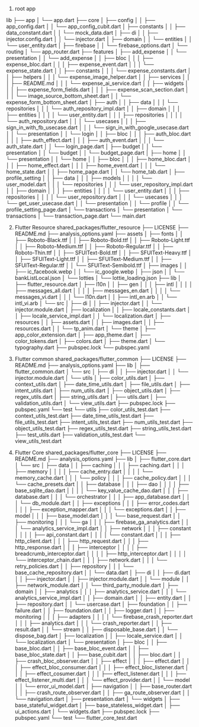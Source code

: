 1. root app

lib
├── app
│   └── app.dart
├── core
│   ├── config
│   │   ├── app_config.dart
│   │   └── app_config_cubit.dart
│   ├── constants
│   │   ├── data_constant.dart
│   │   └── mock_data.dart
│   ├── di
│   │   ├── injector.config.dart
│   │   └── injector.dart
│   ├── domain
│   │   └── entities
│   │       └── user_entity.dart
│   ├── firebase
│   │   └── firebase_options.dart
│   └── routing
│       └── app_router.dart
├── features
│   ├── add_expense
│   │   └── presentation
│   │       └── add_expense
│   │           ├── bloc
│   │           │   ├── expense_bloc.dart
│   │           │   ├── expense_event.dart
│   │           │   └── expense_state.dart
│   │           ├── constants
│   │           │   └── expense_constants.dart
│   │           ├── helpers
│   │           │   └── expense_image_helper.dart
│   │           ├── services
│   │           │   ├── README.md
│   │           │   └── expense_ai_service.dart
│   │           ├── widgets
│   │           │   ├── expense_form_fields.dart
│   │           │   ├── expense_scan_section.dart
│   │           │   └── image_source_bottom_sheet.dart
│   │           └── expense_form_bottom_sheet.dart
│   ├── auth
│   │   ├── data
│   │   │   └── repositories
│   │   │       └── auth_repository_impl.dart
│   │   ├── domain
│   │   │   ├── entities
│   │   │   │   └── user_entity.dart
│   │   │   ├── repositories
│   │   │   │   └── auth_repository.dart
│   │   │   └── usecases
│   │   │       ├── sign_in_with_fb_usecase.dart
│   │   │       └── sign_in_with_google_usecase.dart
│   │   └── presentation
│   │       └── login
│   │           ├── bloc
│   │           │   ├── auth_bloc.dart
│   │           │   ├── auth_effect.dart
│   │           │   ├── auth_event.dart
│   │           │   └── auth_state.dart
│   │           └── login_page.dart
│   ├── budget
│   │   └── presentation
│   │       └── budget
│   │           └── budget_page.dart
│   ├── home
│   │   └── presentation
│   │       └── home
│   │           ├── bloc
│   │           │   ├── home_bloc.dart
│   │           │   ├── home_effect.dart
│   │           │   ├── home_event.dart
│   │           │   └── home_state.dart
│   │           ├── home_page.dart
│   │           └── home_tab.dart
│   ├── profile_setting
│   │   ├── data
│   │   │   ├── models
│   │   │   │   └── user_model.dart
│   │   │   └── repositories
│   │   │       └── user_repository_impl.dart
│   │   ├── domain
│   │   │   ├── entities
│   │   │   │   └── user_entity.dart
│   │   │   ├── repositories
│   │   │   │   └── user_repository.dart
│   │   │   └── usecases
│   │   │       └── get_user_usecase.dart
│   │   └── presentation
│   │       └── profile
│   │           └── profile_setting_page.dart
│   └── transactions
│       └── presentation
│           └── transactions
│               └── transaction_page.dart
└── main.dart


2. Flutter Resource
shared_packages/flutter_resource
├── LICENSE
├── README.md
├── analysis_options.yaml
├── assets
│   ├── fonts
│   │   ├── Roboto-Black.ttf
│   │   ├── Roboto-Bold.ttf
│   │   ├── Roboto-Light.ttf
│   │   ├── Roboto-Medium.ttf
│   │   ├── Roboto-Regular.ttf
│   │   ├── Roboto-Thin.ttf
│   │   ├── SFUIText-Bold.ttf
│   │   ├── SFUIText-Heavy.ttf
│   │   ├── SFUIText-Light.ttf
│   │   ├── SFUIText-Medium.ttf
│   │   ├── SFUIText-Regular.ttf
│   │   └── SFUIText-Semibold.ttf
│   ├── images
│   │   ├── ic_facebook.webp
│   │   └── ic_google.webp
│   ├── json
│   │   └── bankListLocal.json
│   └── lotties
│       └── lottie_loading.json
├── lib
│   ├── flutter_resource.dart
│   ├── l10n
│   │   ├── gen
│   │   │   ├── intl
│   │   │   │   ├── messages_all.dart
│   │   │   │   ├── messages_en.dart
│   │   │   │   └── messages_vi.dart
│   │   │   └── l10n.dart
│   │   ├── intl_en.arb
│   │   └── intl_vi.arb
│   └── src
│       ├── di
│       │   ├── injector.dart
│       │   └── injector.module.dart
│       ├── localization
│       │   ├── locale_constants.dart
│       │   ├── locale_service_impl.dart
│       │   └── localization.dart
│       ├── resources
│       │   ├── assets.dart
│       │   ├── images.dart
│       │   ├── resources.dart
│       │   └── tp_anim.dart
│       └── theme
│           ├── app_color_extension.dart
│           ├── app_theme.dart
│           ├── color_tokens.dart
│           ├── colors.dart
│           ├── theme.dart
│           └── typography.dart
├── pubspec.lock
└── pubspec.yaml


3. Flutter common
shared_packages/flutter_common
├── LICENSE
├── README.md
├── analysis_options.yaml
├── lib
│   ├── flutter_common.dart
│   └── src
│       ├── di
│       │   ├── injector.dart
│       │   └── injector.module.dart
│       └── utils
│           ├── color_utils.dart
│           ├── context_utils.dart
│           ├── date_time_utils.dart
│           ├── file_utils.dart
│           ├── intent_utils.dart
│           ├── num_utils.dart
│           ├── object_utils.dart
│           ├── regex_utils.dart
│           ├── string_utils.dart
│           ├── utils.dart
│           ├── validation_utils.dart
│           └── view_utils.dart
├── pubspec.lock
├── pubspec.yaml
└── test
    └── utils
        ├── color_utils_test.dart
        ├── context_utils_test.dart
        ├── date_time_utils_test.dart
        ├── file_utils_test.dart
        ├── intent_utils_test.dart
        ├── num_utils_test.dart
        ├── object_utils_test.dart
        ├── regex_utils_test.dart
        ├── string_utils_test.dart
        ├── test_utils.dart
        ├── validation_utils_test.dart
        └── view_utils_test.dart

4. Flutter Core
shared_packages/flutter_core
├── LICENSE
├── README.md
├── analysis_options.yaml
├── lib
│   ├── flutter_core.dart
│   └── src
│       ├── data
│       │   ├── caching
│       │   │   ├── caching.dart
│       │   │   ├── memory
│       │   │   │   ├── cache_entry.dart
│       │   │   │   └── memory_cache.dart
│       │   │   └── policy
│       │   │       ├── cache_policy.dart
│       │   │       └── cache_presets.dart
│       │   ├── database
│       │   │   ├── dao
│       │   │   │   ├── base_sqlite_dao.dart
│       │   │   │   └── key_value_cache_dao.dart
│       │   │   ├── database.dart
│       │   │   └── orchestrator
│       │   │       ├── app_database.dart
│       │   │       └── db_module.dart
│       │   ├── exceptions
│       │   │   ├── error_codes.dart
│       │   │   ├── exception_mapper.dart
│       │   │   └── exceptions.dart
│       │   ├── model
│       │   │   ├── base_model.dart
│       │   │   └── base_request.dart
│       │   ├── monitoring
│       │   │   └── ga
│       │   │       ├── firebase_ga_analytics.dart
│       │   │       └── analytics_service_impl.dart
│       │   ├── network
│       │   │   ├── constant
│       │   │   │   ├── api_constant.dart
│       │   │   │   └── constant.dart
│       │   │   ├── http_client.dart
│       │   │   ├── http_request.dart
│       │   │   ├── http_response.dart
│       │   │   ├── interceptor
│       │   │   │   ├── breadcrumb_interceptor.dart
│       │   │   │   ├── http_interceptor.dart
│       │   │   │   └── interceptor_chain.dart
│       │   │   ├── network.dart
│       │   │   └── retry_policies.dart
│       │   ├── repository
│       │   │   └── base_cache_repository.dart
│       │   └── data.dart
│       ├── di
│       │   ├── di.dart
│       │   ├── injector.dart
│       │   ├── injector.module.dart
│       │   └── module
│       │       ├── network_module.dart
│       │       └── third_party_module.dart
│       ├── domain
│       │   ├── analytics
│       │   │   ├── analytics_service.dart
│       │   │   └── analytics_service_impl.dart
│       │   ├── domain.dart
│       │   ├── entity.dart
│       │   ├── repository.dart
│       │   └── usercase.dart
│       ├── foundation
│       │   ├── failure.dart
│       │   ├── foundation.dart
│       │   ├── logger.dart
│       │   ├── monitoring
│       │   │   ├── adapters
│       │   │   │   └── firebase_crash_reporter.dart
│       │   │   ├── analytics.dart
│       │   │   └── crash_reporter.dart
│       │   ├── result.dart
│       │   └── stream
│       │       ├── disposable_base.dart
│       │       └── dispose_bag.dart
│       ├── localization
│       │   ├── locale_service.dart
│       │   └── localization.dart
│       └── presentation
│           ├── bloc
│           │   ├── base_bloc.dart
│           │   ├── base_bloc_event.dart
│           │   ├── base_bloc_state.dart
│           │   ├── base_cubit.dart
│           │   ├── bloc.dart
│           │   ├── crash_bloc_observer.dart
│           │   ├── effect
│           │   │   ├── effect.dart
│           │   │   ├── effect_bloc_consumer.dart
│           │   │   ├── effect_bloc_listener.dart
│           │   │   ├── effect_cosumer.dart
│           │   │   ├── effect_listener.dart
│           │   │   ├── effect_listener_multi.dart
│           │   │   └── effect_provider.dart
│           │   └── model
│           │       └── error_ui_model.dart
│           ├── navigation
│           │   ├── base_router.dart
│           │   ├── crash_route_observer.dart
│           │   ├── ga_route_observer.dart
│           │   └── navigation.dart
│           ├── presentation.dart
│           └── widgets
│               ├── base_stateful_widget.dart
│               ├── base_stateless_widget.dart
│               ├── ui_actions.dart
│               └── widgets.dart
├── pubspec.lock
├── pubspec.yaml
└── test
    └── flutter_core_test.dart
